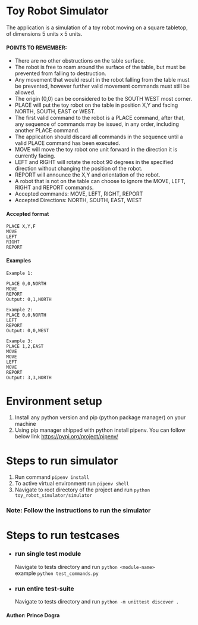 # Toy Robot Simulator
The application is a simulation of a toy robot moving on a square tabletop, 
of dimensions 5 units x 5 units. 

#### POINTS TO REMEMBER:
- There are no other obstructions on the table surface.
- The robot is free to roam around the surface of the table, but must be prevented from 
falling to destruction. 
- Any movement that would result in the robot falling from the table must be prevented, 
however further valid movement commands must still be allowed.
- The origin (0,0) can be considered to be the SOUTH WEST most corner. 
- PLACE will put the toy robot on the table in position X,Y and facing NORTH, SOUTH, EAST or WEST. 
- The first valid command to the robot is a PLACE command, after that, any sequence of commands may be issued,
in any order, including another PLACE command. 
- The application should discard all commands in the sequence until a valid PLACE command has been executed. 
- MOVE will move the toy robot one unit forward in the direction it is currently facing. 
- LEFT and RIGHT will rotate the robot 90 degrees in the specified direction without changing the position of the robot. 
- REPORT will announce the X,Y and orientation of the robot. 
- A robot that is not on the table can choose to ignore the MOVE, LEFT, RIGHT and REPORT commands.
- Accepted commands: MOVE, LEFT, RIGHT, REPORT 
- Accepted Directions: NORTH, SOUTH, EAST, WEST


#### Accepted format
    PLACE X,Y,F
    MOVE
    LEFT
    RIGHT
    REPORT

#### Examples
    Example 1:

    PLACE 0,0,NORTH
    MOVE
    REPORT
    Output: 0,1,NORTH

    Example 2:
    PLACE 0,0,NORTH
    LEFT
    REPORT
    Output: 0,0,WEST

    Example 3:
    PLACE 1,2,EAST
    MOVE
    MOVE
    LEFT
    MOVE
    REPORT
    Output: 3,3,NORTH


# Environment setup
1. Install any python version and pip (python package manager) on your machine 
2. Using pip manager shipped with python install pipenv. You can follow below link https://pypi.org/project/pipenv/


# Steps to run simulator
1. Run command `pipenv install`
2. To active virtual environment run `pipenv shell`
3. Navigate to root directory of the project and run `python toy_robot_simulator/simulator`

### Note: Follow the instructions to run the simulator 

# Steps to run testcases
- ### run single test module
    Navigate to tests directory and run `python <module-name>`<br> 
    example `python test_commands.py`
- ### run entire test-suite
    Navigate to  tests directory and run `python -m unittest discover .`


#### Author: Prince Dogra

